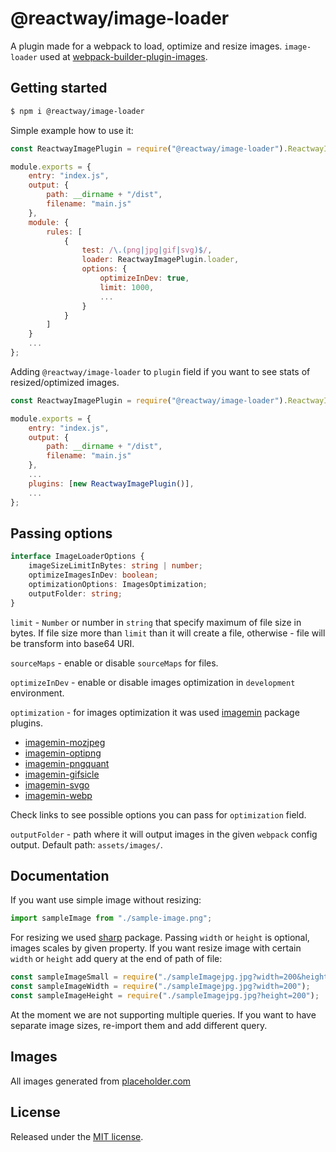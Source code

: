 # @reactway/image-loader

A plugin made for a webpack to load, optimize and resize images. `image-loader` used at [webpack-builder-plugin-images](/packages/webpack-builder-plugin-images).

## Getting started

```sh
$ npm i @reactway/image-loader
```

Simple example how to use it:

```js
const ReactwayImagePlugin = require("@reactway/image-loader").ReactwayImagePlugin;

module.exports = {
    entry: "index.js",
    output: {
        path: __dirname + "/dist",
        filename: "main.js"
    },
    module: {
        rules: [
            {
                test: /\.(png|jpg|gif|svg)$/,
                loader: ReactwayImagePlugin.loader,
                options: {
                    optimizeInDev: true,
                    limit: 1000,
                    ...
                }
            }
        ]
    }
    ...
};
```

Adding `@reactway/image-loader` to `plugin` field if you want to see stats of resized/optimized images.

```js
const ReactwayImagePlugin = require("@reactway/image-loader").ReactwayImagePlugin;

module.exports = {
    entry: "index.js",
    output: {
        path: __dirname + "/dist",
        filename: "main.js"
    },
    ...
    plugins: [new ReactwayImagePlugin()],
    ...
};
```

## Passing options

```ts
interface ImageLoaderOptions {
    imageSizeLimitInBytes: string | number;
    optimizeImagesInDev: boolean;
    optimizationOptions: ImagesOptimization;
    outputFolder: string;
}
```

`limit` - `Number` or number in `string` that specify maximum of file size in bytes. If file size more than `limit` than it will create a file, otherwise - file will be transform into base64 URI.

`sourceMaps` - enable or disable `sourceMaps` for files.

`optimizeInDev` - enable or disable images optimization in `development` environment.

`optimization` - for images optimization it was used [imagemin](https://www.npmjs.com/package/imagemin) package plugins.

-   [imagemin-mozjpeg](https://www.npmjs.com/package/imagemin-mozjpeg)
-   [imagemin-optipng](https://www.npmjs.com/package/imagemin-optipng)
-   [imagemin-pngquant](https://www.npmjs.com/package/imagemin-pngquant)
-   [imagemin-gifsicle](https://www.npmjs.com/package/imagemin-gifsicle)
-   [imagemin-svgo](https://www.npmjs.com/package/imagemin-svgo)
-   [imagemin-webp](https://www.npmjs.com/package/imagemin-webp)

Check links to see possible options you can pass for `optimization` field.

`outputFolder` - path where it will output images in the given `webpack` config output. Default path: `assets/images/`.

## Documentation

If you want use simple image without resizing:

```js
import sampleImage from "./sample-image.png";
```

For resizing we used [sharp](https://www.npmjs.com/package/sharp) package. Passing `width` or `height` is optional, images scales by given property. If you want resize image with certain `width` or `height` add query at the end of path of file:

```js
const sampleImageSmall = require("./sampleImagejpg.jpg?width=200&height=200");
const sampleImageWidth = require("./sampleImagejpg.jpg?width=200");
const sampleImageHeight = require("./sampleImagejpg.jpg?height=200");
```

At the moment we are not supporting multiple queries. If you want to have separate image sizes, re-import them and add different query.

## Images

All images generated from [placeholder.com](https://placeholder.com/)

## License

Released under the [MIT license](LICENSE).
